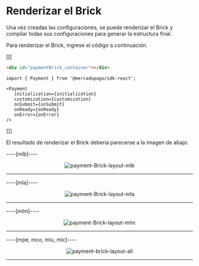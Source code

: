 # Renderizar el Brick

Una vez creadas las configuraciones, se puede renderizar el Brick y compilar todas sus configuraciones para generar la estructura final.

Para renderizar el Brick, ingrese el código a continuación.

[[[
```html
<div id="paymentBrick_container"></div>
```
```react-jsx
import { Payment } from '@mercadopago/sdk-react';

<Payment
   initialization={initialization}
   customization={customization}
   onSubmit={onSubmit}
   onReady={onReady}
   onError={onError}
/>
```
]]]

El resultado de renderizar el Brick debería parecerse a la imagen de abajo.

----[mlb]----
<center>

![payment-Brick-layout-mlb](checkout-bricks/payment-brick-layout-mlb-es.gif)

</center>

------------

----[mla]----
<center>

![payment-Brick-layout-mla](checkout-bricks/payment-brick-layout-mla-es.gif)

</center>

------------

----[mlm]----
<center>

![payment-Brick-layout-mlm](checkout-bricks/payment-brick-layout-mlm-es.gif)

</center>

------------

----[mpe, mco, mlu, mlc]----
<center>

![payment-brick-layout-all](checkout-bricks/payment-brick-layout-all-es.gif)

</center>

------------